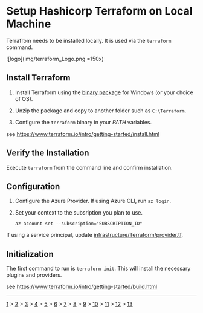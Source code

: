 # Setup Hashicorp Terraform on Local Machine
Terrafrom needs to be installed locally. It is used via the `terraform` command.

![logo](img/terraform_Logo.png =150x)

## Install Terraform
1. Install Terraform using the [binary package](https://www.terraform.io/downloads.html) for Windows (or your choice of OS).

2. Unzip the package and copy to another folder such as ```C:\Terraform```.

3. Configure the ```terraform``` binary in your *PATH* variables.

see https://www.terraform.io/intro/getting-started/install.html

## Verify the Installation

Execute ```terraform``` from the command line and confirm installation.

## Configuration

1. Configure the Azure Provider. If using Azure CLI, run ```az login```.

2. Set your context to the subsription you plan to use.

    ```
    az account set --subscription="SUBSCRIPTION_ID"
    ```

If using a service principal, update [infrastructure/Terraform/provider.tf](../../infrastructure/Terraform/provider.tf).

## Initialization
The first command to run is ```terraform init```. This will install the necessary plugins and providers.

see https://www.terraform.io/intro/getting-started/build.html


---
[1](00-lab-environment.md) > [2](01-setup-aks.md) > [3](02-setup-terraform.md) > [4](03-create-aks-cluster-cli.md) > [5](04-create-aks-cluster-arm.md) > [6](05-create-aks-cluster-tf.md) > [7](06-cicd.md) > [8](07-kubernetes-ui.md) > [9](08-container-registry.md) > [10](09-monitoring.md) > [11](10-cluster-scaling.md) > [12](11-cluster-upgrading.md) > [13](12-advanced.md)